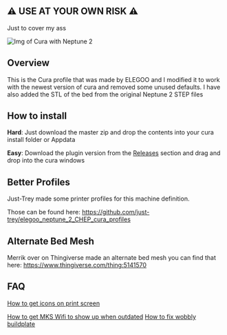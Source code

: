## :warning: USE AT YOUR OWN RISK :warning:
Just to cover my ass


![Img of Cura with Neptune 2](https://i.imgur.com/2yjM7Hl.png) 
## Overview 

This is the Cura profile that was made by ELEGOO and I modified it to work with the newest version of cura and removed some unused defaults. I have also added the STL of the bed from the original Neptune 2 STEP files

## How to install
<b>Hard</b>: Just download the master zip and drop the contents into your cura install folder or Appdata

<b>Easy</b>: Download the plugin version from the [Releases](https://github.com/Toylerrr/ELEGOO_Neptune2_Cura/releases) section and drag and drop into the cura windows

## Better Profiles
Just-Trey made some printer profiles for this machine definition. 

Those can be found here: https://github.com/just-trey/elegoo_neptune_2_CHEP_cura_profiles

## Alternate Bed Mesh
 Merrik over on Thingiverse made an alternate bed mesh you can find that here: https://www.thingiverse.com/thing:5141570
## FAQ
[How to get icons on print screen](https://github.com/Toylerrr/ELEGOO_Neptune2_Cura/wiki/How-to-get-icons-on-print-screen)

[How to get MKS Wifi to show up when outdated](https://github.com/Toylerrr/ELEGOO_Neptune2_Cura/wiki/How-to-get-MKS-Wifi-to-show-up-when-outdated)
[How to fix wobbly buildplate](https://github.com/Toylerrr/ELEGOO_Neptune2_Cura/wiki/How-to-fix-wobbly-heat-bed)




